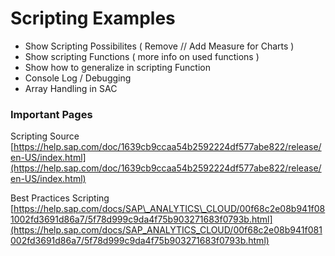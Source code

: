 # Scripting Examples



* Show Scripting Possibilites ( Remove // Add Measure for Charts )
* Show scripting Functions ( more info on used functions )
* Show how to generalize in scripting Function
* Console Log / Debugging
* Array Handling in SAC



### Important Pages

Scripting Source\
[https://help.sap.com/doc/1639cb9ccaa54b2592224df577abe822/release/en-US/index.html](https://help.sap.com/doc/1639cb9ccaa54b2592224df577abe822/release/en-US/index.html)

Best Practices Scripting\
[https://help.sap.com/docs/SAP\_ANALYTICS\_CLOUD/00f68c2e08b941f081002fd3691d86a7/5f78d999c9da4f75b903271683f0793b.html](https://help.sap.com/docs/SAP_ANALYTICS_CLOUD/00f68c2e08b941f081002fd3691d86a7/5f78d999c9da4f75b903271683f0793b.html)

